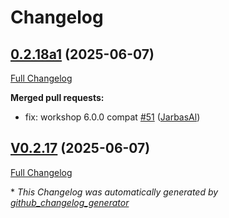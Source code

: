 # Changelog

## [0.2.18a1](https://github.com/OpenVoiceOS/ovos-skill-dictation/tree/0.2.18a1) (2025-06-07)

[Full Changelog](https://github.com/OpenVoiceOS/ovos-skill-dictation/compare/V0.2.17...0.2.18a1)

**Merged pull requests:**

- fix: workshop 6.0.0 compat [\#51](https://github.com/OpenVoiceOS/ovos-skill-dictation/pull/51) ([JarbasAl](https://github.com/JarbasAl))

## [V0.2.17](https://github.com/OpenVoiceOS/ovos-skill-dictation/tree/V0.2.17) (2025-06-07)

[Full Changelog](https://github.com/OpenVoiceOS/ovos-skill-dictation/compare/0.2.17...V0.2.17)



\* *This Changelog was automatically generated by [github_changelog_generator](https://github.com/github-changelog-generator/github-changelog-generator)*
